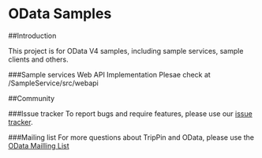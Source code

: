 OData Samples
=============

##Introduction

This project is for OData V4 samples, including sample services, sample clients and others.

###Sample services Web API Implementation
Plesae check at /SampleService/src/webapi

##Community

###Issue tracker
To report bugs and require features, please use our [issue tracker](https://github.com/OData/SampleService/issues).

###Mailing list
For more questions about TripPin and OData, please use the [OData Mailling List](http://www.odata.org/join-the-odata-discussion/)

